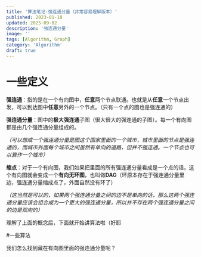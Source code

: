 ```yaml
---
title: '算法笔记-强连通分量（非常容易理解版本）'
published: 2023-01-18
updated: 2025-09-02
description: '强连通分量'
image: ''
tags: [Algorithm, Graph]
category: 'Algorithm'
draft: true 
---
```

# 一些定义

**强连通**：指的是在一个有向图中，**任意**两个节点联通。也就是从**任意**一个节点出发，可以到达图中**任意**另外的一个节点。（只有一个点的图也是强连通的）

**强连通分量**：图中的**极大强连通**子图（很大很大的强连通的子图）。每一个有向图都是由几个强连通分量组成的。

*（可以想成一个强连通分量是图这个国家里面的一个城市，城市里面的节点是强连通的，而城市外面每个城市之间虽然有单向的道路，但并不强连通。一个节点也可以算作一个城市）*

**缩点**：对于一个有向图，我们如果把里面的所有强连通分量看成是一个点的话，这个有向图就会变成一个**有向无环图**，也叫做**DAG**（环原本存在于强连通分量里边，强连通分量缩成点了，外面自然没有环了）

*（这当然是可以的，如果两个强连通分量之间的边不是单向的话，那么这两个强连通分量应该会组合成为一个更大的强连通分量，所以并不存在两个强连通分量之间的边是双向的）*

理解了上面的概念后，下面就开始讲算法啦（好耶

#一些算法

我们怎么找到藏在有向图里面的强连通分量呢？


